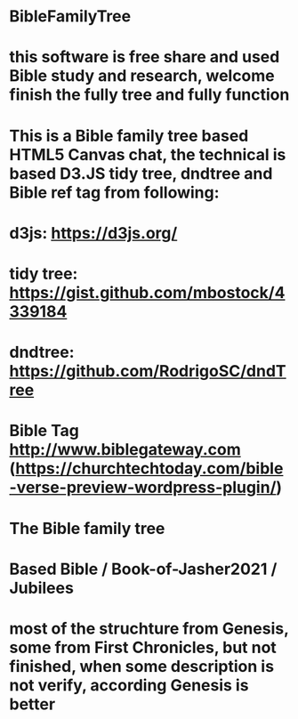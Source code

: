 # BibleFamilyTree
# this software is free share and used Bible study and research, welcome finish the fully tree and fully function
# This is a Bible family tree based HTML5 Canvas chat, the technical is based D3.JS tidy tree, dndtree and Bible ref tag from following:
# d3js: https://d3js.org/
# tidy tree: https://gist.github.com/mbostock/4339184
# dndtree: https://github.com/RodrigoSC/dndTree
# Bible Tag http://www.biblegateway.com (https://churchtechtoday.com/bible-verse-preview-wordpress-plugin/)
# The Bible family tree
# Based Bible / Book-of-Jasher2021 / Jubilees
# most of the struchture from Genesis, some from First Chronicles, but not finished, when some description is not verify, according Genesis is better
